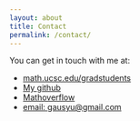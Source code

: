 ```yaml
---
layout: about
title: Contact
permalink: /contact/
---
```


You can get in touch with me at:

- [math.ucsc.edu/gradstudents](https://www.math.ucsc.edu/people/gradstudents.html#gao)
- [My github](https://github.com/xinghuan-stear)
- [Mathoverflow](https://mathoverflow.net/users/43795/syu-gau)
- [email: gausyu@gmail.com](gausyu@gmail.com)
